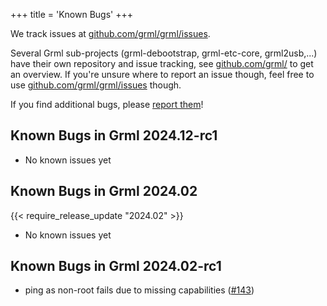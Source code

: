 +++
title = 'Known Bugs'
+++

We track issues at [github.com/grml/grml/issues](https://github.com/grml/grml/issues).

Several Grml sub-projects (grml-debootstrap, grml-etc-core, grml2usb,...) have their own repository and issue tracking, see [github.com/grml/](https://github.com/grml/) to get an overview.
If you're unsure where to report an issue though, feel free to use [github.com/grml/grml/issues](https://github.com/grml/grml/issues) though.

If you find additional bugs, please [report them](/bugs/)!

## Known Bugs in Grml 2024.12-rc1

* No known issues yet

## Known Bugs in Grml 2024.02
{{< require_release_update "2024.02" >}}

* No known issues yet

## Known Bugs in Grml 2024.02-rc1

* ping as non-root fails due to missing capabilities ([#143](https://github.com/grml/grml-live/issues/143))
